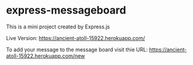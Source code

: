 # express-messageboard
This is a mini project created by Express.js

Live Version: https://ancient-atoll-15922.herokuapp.com/

To add your message to the message board visit thie URL: https://ancient-atoll-15922.herokuapp.com/new
